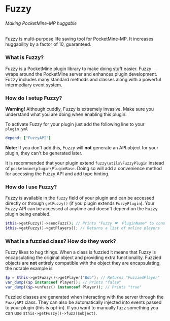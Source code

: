 Fuzzy
=====
###### Making PocketMine-MP huggable

Fuzzy is multi-purpose life saving tool for PocketMine-MP. It increases huggability by a factor of 10, guaranteed. 

### What is Fuzzy?
Fuzzy is a PocketMine plugin library to make doing stuff easier. Fuzzy wraps around the PocketMine server and enhances plugin development. Fuzzy includes many standard methods and classes along with a powerful intermediary event system.

### How do I setup Fuzzy?
**Warning!** Although cuddly, Fuzzy is extremely invasive. Make sure you understand what you are doing when enabling this plugin.

To activate Fuzzy for your plugin just add the following line to your `plugin.yml`
```yaml
depend: ["FuzzyAPI"]
```
**Note:** If you don't add this, Fuzzy will **not** generate an API object for your plugin, they can't be generated later.

It is recommended that your plugin extend `fuzzy\utils\FuzzyPlugin` instead of `pocketmine\plugin\PluginBase`. Doing so will add a convenience method for accessing the Fuzzy API and add type hinting.

### How do I use Fuzzy?
Fuzzy is available in the `fuzzy` field of your plugin  and can be accessed directly or through `getFuzzy()` (if you plugin extends `FuzzyPlugin`). Your Fuzzy API can be accessed at anytime and doesn't depend on the Fuzzy plugin being enabled.

```php
$this->getFuzzy()->sendFuzz(); // Prints "Fuzzy ❤  PluginName" to console
$this->getFuzzy()->getPlayers(); // Returns a list of online players
```

### What is a fuzzied class? How do they work?
Fuzzy likes to hug things. When a class is fuzzied it means that Fuzzy is encapsulating the original object and providing extra functionality. Fuzzied objects are **not** entirely compatible with the object they are encapsulating, the notable example is

```php
$p = $this->getFuzzy()->getPlayer("Bob"); // Returns "FuzziedPlayer"
var_dump(($p instanceof Player)); // Prints "false"
var_dump(($p->unfuzz() instanceof Player)); // Prints "true" 
```

Fuzzied classes are generated when interacting with the server through the `FuzzyAPI` class. They can also be automatically injected into events passed to your plugin (this is opt-in). If you want to manually fuzz something you can use `$this->getFuzzy()->fuzz($object)`.



